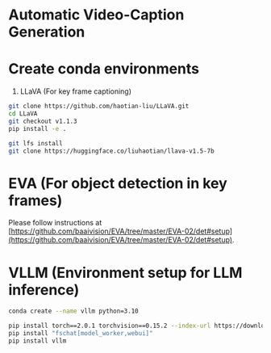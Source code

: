 # Automatic Video-Caption Generation

# Create conda environments
1. LLaVA (For key frame captioning)

```bash
git clone https://github.com/haotian-liu/LLaVA.git
cd LLaVA
git checkout v1.1.3
pip install -e .

git lfs install
git clone https://huggingface.co/liuhaotian/llava-v1.5-7b
```


# EVA (For object detection in key frames)

Please follow instructions at [https://github.com/baaivision/EVA/tree/master/EVA-02/det#setup](https://github.com/baaivision/EVA/tree/master/EVA-02/det#setup).


# VLLM (Environment setup for LLM inference)
```bash
conda create --name vllm python=3.10

pip install torch==2.0.1 torchvision==0.15.2 --index-url https://download.pytorch.org/whl/cu118
pip install "fschat[model_worker,webui]"
pip install vllm
```